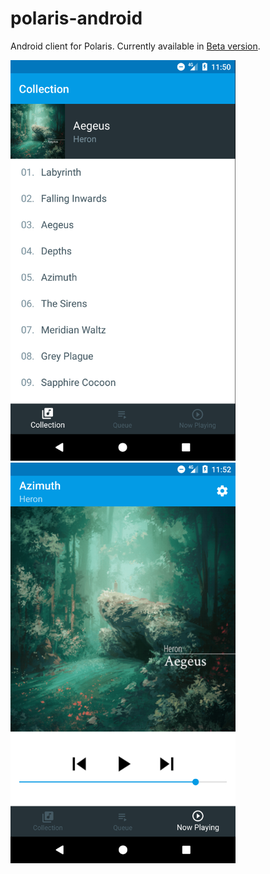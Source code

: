 # polaris-android
Android client for Polaris. Currently available in [Beta version](https://play.google.com/apps/testing/agersant.polaris).

<img width="360" src="res/screenshot_album_view.png?raw=true"/>
<img width="360" src="res/screenshot_player.png?raw=true"/>
